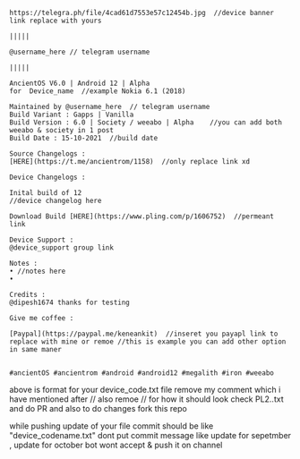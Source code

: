 ```
https://telegra.ph/file/4cad61d7553e57c12454b.jpg  //device banner link replace with yours

|||||

@username_here // telegram username

|||||

AncientOS V6.0 | Android 12 | Alpha
for  Device_name  //example Nokia 6.1 (2018)

Maintained by @username_here  // telegram username
Build Variant : Gapps | Vanilla
Build Version : 6.0 | Society / weeabo | Alpha    //you can add both weeabo & society in 1 post 
Build Date : 15-10-2021  //build date

Source Changelogs :
[HERE](https://t.me/ancientrom/1158)  //only replace link xd 

Device Changelogs :

Inital build of 12
//device changelog here 

Download Build [HERE](https://www.pling.com/p/1606752)  //permeant link 

Device Support :
@device_support group link

Notes :
• //notes here
• 

Credits :
@dipesh1674 thanks for testing

Give me coffee :

[Paypal](https://paypal.me/keneankit)  //inseret you payapl link to replace with mine or remoe //this is example you can add other option in same maner


#ancientOS #ancientrom #android #android12 #megalith #iron #weeabo
```

above is format for your device_code.txt file remove my comment which i have mentioned after // also remoe // for how it should look check PL2..txt
and do PR and also to do changes fork this repo

while pushing update of your file commit should be like "device_codename.txt" dont put commit message like update for sepetmber , update for october bot wont accept & push it on channel
